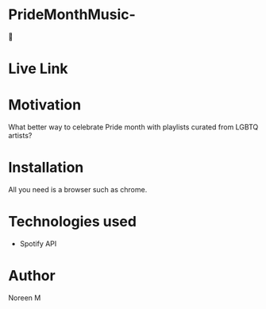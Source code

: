 # PrideMonthMusic-
:rainbow:
# Live Link 

# Motivation 

What better way to celebrate Pride month with playlists curated from LGBTQ artists? 


# Installation 

All you need is a browser such as chrome.

# Technologies used 
* Spotify API 



# Author 

Noreen M 